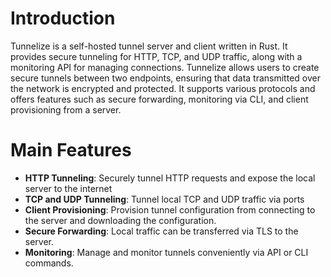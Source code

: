 # Introduction

Tunnelize is a self-hosted tunnel server and client written in Rust. It provides secure tunneling for HTTP, TCP, and UDP traffic, along with a monitoring API for managing connections. Tunnelize allows users to create secure tunnels between two endpoints, ensuring that data transmitted over the network is encrypted and protected. It supports various protocols and offers features such as secure forwarding, monitoring via CLI, and client provisioning from a server.

# Main Features

* **HTTP Tunneling**: Securely tunnel HTTP requests and expose the local server to the internet
* **TCP and UDP Tunneling**: Tunnel local TCP and UDP traffic via ports
* **Client Provisioning**: Provision tunnel configuration from connecting to the server and
downloading the configuration.
* **Secure Forwarding**: Local traffic can be transferred via TLS to the server.
* **Monitoring**: Manage and monitor tunnels conveniently via API or CLI commands.